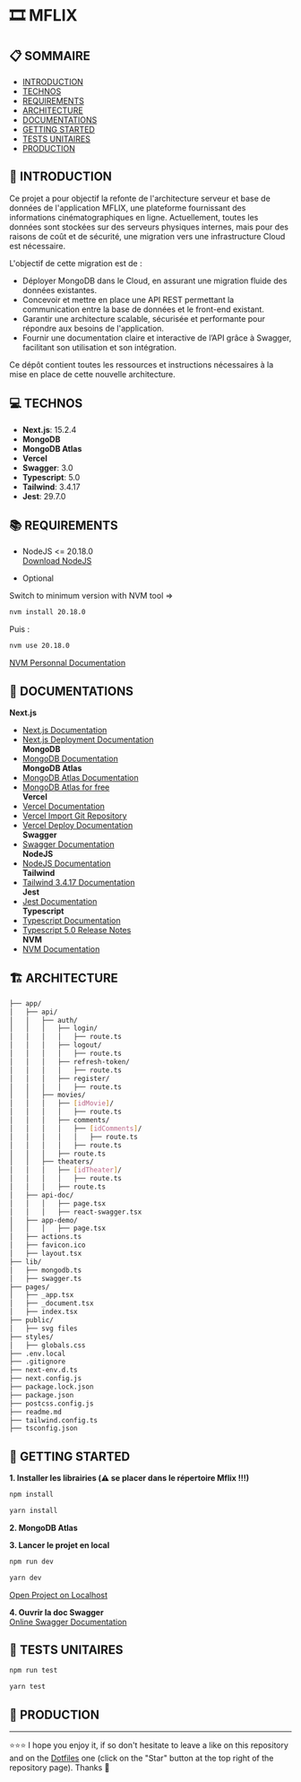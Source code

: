
# 🎞️ MFLIX

## 📋 SOMMAIRE
- [INTRODUCTION](#-introduction)
- [TECHNOS](#-technos)
- [REQUIREMENTS](#-requirements)
- [ARCHITECTURE](#-architecture)
- [DOCUMENTATIONS](#-documentations)
- [GETTING STARTED](#-getting-started)
- [TESTS UNITAIRES](#-tests-unitaires)
- [PRODUCTION](#-production)

## 👋 INTRODUCTION
Ce projet a pour objectif la refonte de l'architecture serveur et base de données de l'application MFLIX, une plateforme fournissant des informations cinématographiques en ligne. Actuellement, toutes les données sont stockées sur des serveurs physiques internes, mais pour des raisons de coût et de sécurité, une migration vers une infrastructure Cloud est nécessaire.  

L'objectif de cette migration est de :  
- Déployer MongoDB dans le Cloud, en assurant une migration fluide des données existantes.
- Concevoir et mettre en place une API REST permettant la communication entre la base de données et le front-end existant.
- Garantir une architecture scalable, sécurisée et performante pour répondre aux besoins de l'application.
- Fournir une documentation claire et interactive de l’API grâce à Swagger, facilitant son utilisation et son intégration.  

Ce dépôt contient toutes les ressources et instructions nécessaires à la mise en place de cette nouvelle architecture.

## 💻 TECHNOS
- **Next.js**: 15.2.4
- **MongoDB**
- **MongoDB Atlas**
- **Vercel**
- **Swagger**: 3.0
- **Typescript**: 5.0
- **Tailwind**: 3.4.17
- **Jest**: 29.7.0

## 📚 REQUIREMENTS
- NodeJS <= 20.18.0  
[Download NodeJS](https://nodejs.org/fr/download)  

- Optional  

Switch to minimum version with NVM tool =>  
```bash
nvm install 20.18.0
```
Puis :  
```bash
nvm use 20.18.0
```
[NVM Personnal Documentation](https://github.com/EmmanuelLefevre/Documentations/blob/master/Personnal%20Cheatsheets/nvm_cheatsheets.md)

## 📃 DOCUMENTATIONS
**Next.js**
- [Next.js Documentation](https://nextjs.org/docs/app/getting-started)
- [Next.js Deployment Documentation](https://nextjs.org/docs/deployment)  
**MongoDB**
- [MongoDB Documentation](https://docs.mongodb.com/)  
**MongoDB Atlas**
- [MongoDB Atlas Documentation](https://mongodb.com/atlas)
- [MongoDB Atlas for free](https://www.mongodb.com/fr-fr/cloud/atlas/register)  
**Vercel**
- [Vercel Documentation](https://vercel.com/docs)
- [Vercel Import Git Repository](https://vercel.com/new)
- [Vercel Deploy Documentation](https://vercel.com/docs/deployments)  
**Swagger**
- [Swagger Documentation](https://swagger.io/docs/)  
**NodeJS**
- [NodeJS Documentation](https://nodejs.org/docs/latest/api/)  
**Tailwind**
- [Tailwind 3.4.17 Documentation](https://v3.tailwindcss.com/docs/installation)  
**Jest**
- [Jest Documentation](https://jestjs.io/docs/getting-started)  
**Typescript**
- [Typescript Documentation](https://www.typescriptlang.org/docs/)
- [Typescript 5.0 Release Notes](https://www.typescriptlang.org/docs/handbook/release-notes/typescript-5-0.html)  
**NVM**
- [NVM Documentation](https://github.com/nvm-sh/nvm)  

## 🏗 ARCHITECTURE
```bash
├── app/
│   ├── api/
│   │   ├── auth/
│   │   │   ├── login/
│   │   │   │   ├── route.ts
│   │   │   ├── logout/
│   │   │   │   ├── route.ts
│   │   │   ├── refresh-token/
│   │   │   │   ├── route.ts
│   │   │   ├── register/
│   │   │   │   ├── route.ts
│   │   ├── movies/
│   │   │   ├── [idMovie]/
│   │   │   │   ├── route.ts
│   │   │   ├── comments/
│   │   │   │   ├── [idComments]/
│   │   │   │   │   ├── route.ts
│   │   │   │   ├── route.ts
│   │   │   ├── route.ts
│   │   ├── theaters/
│   │   │   ├── [idTheater]/
│   │   │   │   ├── route.ts
│   │   │   ├── route.ts
│   ├── api-doc/
│   │   │   ├── page.tsx
│   │   │   ├── react-swagger.tsx
│   ├── app-demo/
│   │   │   ├── page.tsx
│   ├── actions.ts
│   ├── favicon.ico
│   ├── layout.tsx
├── lib/
│   ├── mongodb.ts
│   ├── swagger.ts
├── pages/
│   ├── _app.tsx
│   ├── _document.tsx
│   ├── index.tsx
├── public/
│   ├── svg files
├── styles/
│   ├── globals.css
├── .env.local
├── .gitignore
├── next-env.d.ts
├── next.config.js
├── package.lock.json
├── package.json
├── postcss.config.js
├── readme.md
├── tailwind.config.ts
├── tsconfig.json
```

## 🚀 GETTING STARTED
**1. Installer les librairies (⚠️ se placer dans le répertoire Mflix !!!)**
```bash
npm install
```
```bash
yarn install
```
**2. MongoDB Atlas**

**3. Lancer le projet en local**
```bash
npm run dev
```
```bash
yarn dev
```
[Open Project on Localhost](http://localhost:3000)  

**4. Ouvrir la doc Swagger**  
[Online Swagger Documentation](http://localhost:3000/api-doc)  

## 🧪 TESTS UNITAIRES
```bash
npm run test
```
```bash
yarn test
```

## 🛒 PRODUCTION

***

⭐⭐⭐ I hope you enjoy it, if so don't hesitate to leave a like on this repository and on the [Dotfiles](https://github.com/EmmanuelLefevre/Dotfiles) one (click on the "Star" button at the top right of the repository page). Thanks 🤗
